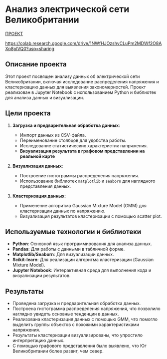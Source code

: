 # Анализ электрической сети Великобритании

[ПРОЕКТ](https://colab.research.google.com/drive/1NWfHJOzshvCLuPm2MDWf2O8AXp8plVQ0?usp=sharing)


https://colab.research.google.com/drive/1NWfHJOzshvCLuPm2MDWf2O8AXp8plVQ0?usp=sharing

## Описание проекта
Этот проект посвящен анализу данных об электрической сети Великобритании, включая исследование распределения напряжения и кластеризацию данных для выявления закономерностей. Проект реализован в Jupyter Notebook с использованием Python и библиотек для анализа данных и визуализации.

## Цели проекта
1. **Загрузка и предварительная обработка данных**:
   - Импорт данных из CSV-файла.
   - Переименование столбцов для удобства работы.
   - Исследование статистических характеристик напряжения.
   - **Визуализация результата в графовом представлении на реальной карте**
     
2. **Визуализация данных**:
   - Построение гистограммы распределения напряжения.
   - Использование библиотек `matplotlib` и `seaborn` для наглядного представления данных.

3. **Кластеризация данных**:
   - Применение алгоритма Gaussian Mixture Model (GMM) для кластеризации данных по напряжению.
   - Визуализация результатов кластеризации с помощью scatter plot.

## Используемые технологии и библиотеки
- **Python**: Основной язык программирования для анализа данных.
- **Pandas**: Для работы с данными в табличной форме.
- **Matplotlib/Seaborn**: Для визуализации данных.
- **Scikit-learn**: Для реализации алгоритма кластеризации (Gaussian Mixture Model).
- **Jupyter Notebook**: Интерактивная среда для выполнения кода и визуализации результатов.

## Результаты
- Проведена загрузка и предварительная обработка данных.
- Построена гистограмма распределения напряжения, что позволило наглядно увидеть основные тенденции в данных.
- Реализована кластеризация данных с помощью GMM, что помогло выделить группы объектов с похожими характеристиками напряжения.
- Результаты кластеризации визуализированы, что упростило интерпретацию данных.
- С помощью графового представления было выявлено, что Юг Великобритании более развит, чем север. 
